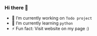 ### Hi there 👋

- 🔭 I’m currently working on `Todo project`
- 🌱 I’m currently learning `python`
- ⚡ Fun fact: Visit website on my page :)
